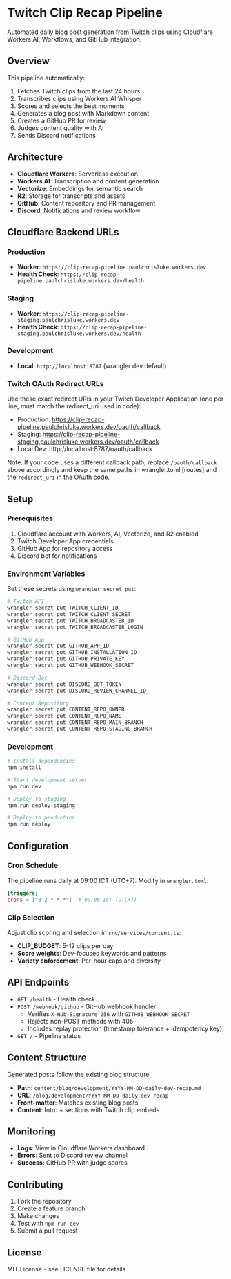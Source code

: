 # Twitch Clip Recap Pipeline

Automated daily blog post generation from Twitch clips using Cloudflare Workers AI, Workflows, and GitHub integration.

## Overview

This pipeline automatically:
1. Fetches Twitch clips from the last 24 hours
2. Transcribes clips using Workers AI Whisper
3. Scores and selects the best moments
4. Generates a blog post with Markdown content
5. Creates a GitHub PR for review
6. Judges content quality with AI
7. Sends Discord notifications

## Architecture

- **Cloudflare Workers**: Serverless execution
- **Workers AI**: Transcription and content generation
- **Vectorize**: Embeddings for semantic search
- **R2**: Storage for transcripts and assets
- **GitHub**: Content repository and PR management
- **Discord**: Notifications and review workflow

## Cloudflare Backend URLs

### Production
- **Worker**: `https://clip-recap-pipeline.paulchrisluke.workers.dev`
- **Health Check**: `https://clip-recap-pipeline.paulchrisluke.workers.dev/health`

### Staging
- **Worker**: `https://clip-recap-pipeline-staging.paulchrisluke.workers.dev`
- **Health Check**: `https://clip-recap-pipeline-staging.paulchrisluke.workers.dev/health`

### Development
- **Local**: `http://localhost:8787` (wrangler dev default)

### Twitch OAuth Redirect URLs
Use these exact redirect URIs in your Twitch Developer Application (one per line, must match the redirect_uri used in code):

- Production: https://clip-recap-pipeline.paulchrisluke.workers.dev/oauth/callback
- Staging: https://clip-recap-pipeline-staging.paulchrisluke.workers.dev/oauth/callback
- Local Dev: http://localhost:8787/oauth/callback

Note: If your code uses a different callback path, replace `/oauth/callback` above accordingly and keep the same paths in wrangler.toml [routes] and the `redirect_uri` in the OAuth code.

## Setup

### Prerequisites

1. Cloudflare account with Workers, AI, Vectorize, and R2 enabled
2. Twitch Developer App credentials
3. GitHub App for repository access
4. Discord bot for notifications

### Environment Variables

Set these secrets using `wrangler secret put`:

```bash
# Twitch API
wrangler secret put TWITCH_CLIENT_ID
wrangler secret put TWITCH_CLIENT_SECRET
wrangler secret put TWITCH_BROADCASTER_ID
wrangler secret put TWITCH_BROADCASTER_LOGIN

# GitHub App
wrangler secret put GITHUB_APP_ID
wrangler secret put GITHUB_INSTALLATION_ID
wrangler secret put GITHUB_PRIVATE_KEY
wrangler secret put GITHUB_WEBHOOK_SECRET

# Discord Bot
wrangler secret put DISCORD_BOT_TOKEN
wrangler secret put DISCORD_REVIEW_CHANNEL_ID

# Content Repository
wrangler secret put CONTENT_REPO_OWNER
wrangler secret put CONTENT_REPO_NAME
wrangler secret put CONTENT_REPO_MAIN_BRANCH
wrangler secret put CONTENT_REPO_STAGING_BRANCH
```

### Development

```bash
# Install dependencies
npm install

# Start development server
npm run dev

# Deploy to staging
npm run deploy:staging

# Deploy to production
npm run deploy
```

## Configuration

### Cron Schedule

The pipeline runs daily at 09:00 ICT (UTC+7). Modify in `wrangler.toml`:

```toml
[triggers]
crons = ["0 2 * * *"]  # 09:00 ICT (UTC+7)
```

### Clip Selection

Adjust clip scoring and selection in `src/services/content.ts`:

- **CLIP_BUDGET**: 5-12 clips per day
- **Score weights**: Dev-focused keywords and patterns
- **Variety enforcement**: Per-hour caps and diversity

## API Endpoints

- `GET /health` - Health check
- `POST /webhook/github` - GitHub webhook handler
  - Verifies `X-Hub-Signature-256` with `GITHUB_WEBHOOK_SECRET`
  - Rejects non-POST methods with 405
  - Includes replay protection (timestamp tolerance + idempotency key)
- `GET /` - Pipeline status
## Content Structure

Generated posts follow the existing blog structure:

- **Path**: `content/blog/development/YYYY-MM-DD-daily-dev-recap.md`
- **URL**: `/blog/development/YYYY-MM-DD-daily-dev-recap`
- **Front-matter**: Matches existing blog posts
- **Content**: Intro + sections with Twitch clip embeds

## Monitoring

- **Logs**: View in Cloudflare Workers dashboard
- **Errors**: Sent to Discord review channel
- **Success**: GitHub PR with judge scores

## Contributing

1. Fork the repository
2. Create a feature branch
3. Make changes
4. Test with `npm run dev`
5. Submit a pull request

## License

MIT License - see LICENSE file for details.
